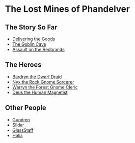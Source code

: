 The Lost Mines of Phandelver
=======

The Story So Far
----------

* [Delivering the Goods](story/goods.md)
* [The Goblin Cave](story/goblincave.md)
* [Assault on the Redbrands](story/assault.md)

The Heroes
----------

* [Bardryn the Dwarf Druid]()
* [Nyx the Rock Gnome Sorcerer]()
* [Warryn the Forest Gnome Cleric]()
* [Deus the Human Magnetist]()

Other People
----------

* [Gundren]()
* [Sildar]()
* [GlassStaff]()
* [Halia]()